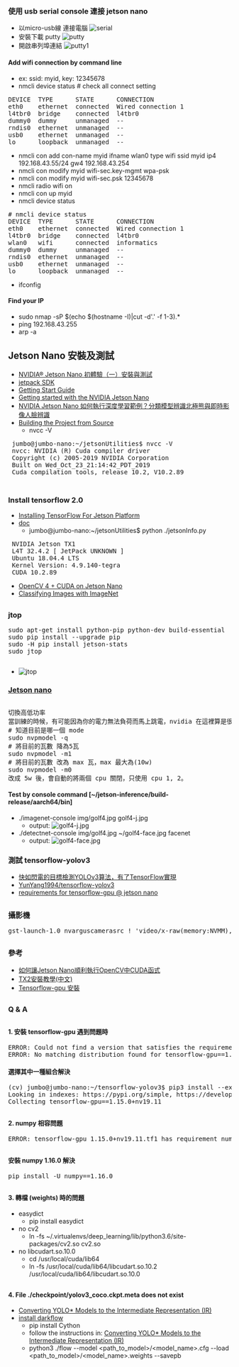 ### 使用 usb serial console 連接 jetson nano
* 以micro-usb線 連接電腦
![serial](https://github.com/jumbokh/yolo-class/blob/master/images/48576.jpg)
* 安裝下載 putty
![putty](https://github.com/jumbokh/yolo-class/blob/master/images/putty.JPG)
* 開啟串列埠連結
![putty1](https://github.com/jumbokh/yolo-class/blob/master/images/putty1.JPG)
#### Add wifi connection by command line
* ex: ssid: myid, key: 12345678
* nmcli device status # check all connect setting
<pre>
DEVICE  TYPE      STATE      CONNECTION
eth0    ethernet  connected  Wired connection 1
l4tbr0  bridge    connected  l4tbr0
dummy0  dummy     unmanaged  --
rndis0  ethernet  unmanaged  --
usb0    ethernet  unmanaged  --
lo      loopback  unmanaged  --
</pre>
* nmcli con add con-name myid ifname wlan0 type wifi ssid myid ip4 192.168.43.55/24 gw4 192.168.43.254
* nmcli con modify myid wifi-sec.key-mgmt wpa-psk
* nmcli con modify myid wifi-sec.psk 12345678
* nmcli radio wifi on
* nmcli con up myid
* nmcli device status
<pre>
# nmcli device status
DEVICE  TYPE      STATE      CONNECTION
eth0    ethernet  connected  Wired connection 1
l4tbr0  bridge    connected  l4tbr0
wlan0   wifi      connected  informatics
dummy0  dummy     unmanaged  --
rndis0  ethernet  unmanaged  --
usb0    ethernet  unmanaged  --
lo      loopback  unmanaged  --
</pre>
* ifconfig
#### Find your IP
* sudo nmap -sP $(echo $(hostname -I)|cut -d'.' -f 1-3).*
* ping 192.168.43.255
* arp -a
## Jetson Nano 安裝及測試
* [NVIDIA® Jetson Nano 初體驗（一）安裝與測試](https://blog.cavedu.com/2019/06/17/nvida-jetson-nano-setup/)
* [jetpack SDK](https://developer.nvidia.com/embedded/jetpack)
* [Getting Start Guide](https://developer.download.nvidia.com/embedded/L4T/r32-3-1_Release_v1.0/Jetson_Nano_Developer_Kit_User_Guide.pdf?bIKjG7vqM-PvFhcQfHbtORlX2VZVqN1FQgBkeJ2XupnY4bkfepr3oUPUR5u7DuZ7IgS-qPPgHcpjY56u7basDlwQgEzGyHdrSwg4WKqUdjinj7mdfJBNRtYKbCVMc6gsneLoctJ73iGrX07OzqGkBdEJ2TEmYFwph-RmeHUiY__QgV0J6Gy5Cgs)
* [Getting started with the NVIDIA Jetson Nano](https://www.pyimagesearch.com/2019/05/06/getting-started-with-the-nvidia-jetson-nano/)
* [NVIDIA Jetson Nano 如何執行深度學習範例？分類模型辨識北極熊與即時影像人臉辨識](https://blog.cavedu.com/2019/04/30/nvidia-jetson-nano-example/)
* [Building the Project from Source](https://github.com/dusty-nv/jetson-inference/blob/master/docs/building-repo-2.md#downloading-models)
    * nvcc -V
 <pre>
 jumbo@jumbo-nano:~/jetsonUtilities$ nvcc -V
 nvcc: NVIDIA (R) Cuda compiler driver
 Copyright (c) 2005-2019 NVIDIA Corporation
 Built on Wed_Oct_23_21:14:42_PDT_2019
 Cuda compilation tools, release 10.2, V10.2.89
 </pre>
##
### Install tensorflow 2.0
* [Installing TensorFlow For Jetson Platform](https://docs.nvidia.com/deeplearning/frameworks/install-tf-jetson-platform/index.html) 
* [doc]()
    * jumbo@jumbo-nano:~/jetsonUtilities$ python ./jetsonInfo.py 
 <pre>
 NVIDIA Jetson TX1
 L4T 32.4.2 [ JetPack UNKNOWN ]
 Ubuntu 18.04.4 LTS
 Kernel Version: 4.9.140-tegra
 CUDA 10.2.89
</pre>
* [OpenCV 4 + CUDA on Jetson Nano](https://www.jetsonhacks.com/2019/11/22/opencv-4-cuda-on-jetson-nano/)
* [Classifying Images with ImageNet](https://github.com/dusty-nv/jetson-inference/blob/master/docs/imagenet-console-2.md)
##
### jtop
<pre>
sudo apt-get install python-pip python-dev build-essential 
sudo pip install --upgrade pip
sudo -H pip install jetson-stats
sudo jtop
</pre>
##
* ![jtop](https://github.com/jumbokh/yolo-class/blob/master/images/jtop.jpg)
### [Jetson nano](https://medium.com/@jackycsie/jetson-nano-9d89cbf2fc18)
##
<pre>
切換高低功率
當訓練的時候，有可能因為你的電力無法負荷而馬上跳電，nvidia 在這裡算是很親民的提供兩種方式讓你轉換，5w, 10w，降成 5w 後許多 model 就跑得動了如: Resnet50，下面是轉換低功率與正常功率的指令。
# 知道目前是哪一個 mode
sudo nvpmodel -q
# 將目前的瓦數 降為5瓦
sudo nvpmodel -m1
# 將目前的瓦數 改為 max 瓦，max 最大為(10w)
sudo nvpmodel -m0
改成 5w 後，會自動的將兩個 cpu 關閉，只使用 cpu 1, 2。
</pre>
#### Test by console command [~/jetson-inference/build-release/aarch64/bin]
*   ./imagenet-console img/golf4.jpg golf4-j.jpg
    * output: ![golf4-j.jpg](https://github.com/jumbokh/yolo-class/blob/master/images/golf4-j.jpg)
*  ./detectnet-console img/golf4.jpg ~/golf4-face.jpg facenet
    * output: ![golf4-face.jpg](https://github.com/jumbokh/yolo-class/blob/master/images/golf4-face.jpg)
### 測試 tensorflow-yolov3
* [快如閃電的目標檢測YOLOv3算法，有了TensorFlow實現](https://kknews.cc/zh-tw/code/ab6qjm6.html)
* [YunYang1994/tensorflow-yolov3](https://github.com/YunYang1994/tensorflow-yolov3)
* [requirements for tensorflow-gpu @ jetson nano](https://github.com/jumbokh/yolo-class/blob/master/doc/jetson-requ.txt)
##
### 攝影機
<pre>
gst-launch-1.0 nvarguscamerasrc ! 'video/x-raw(memory:NVMM),width=3820, height=2464, framerate=21/1, format=NV12' ! nvvidconv flip-method=0 ! 'video/x-raw,width=960, height=616' ! nvvidconv ! nvegltransform ! nveglglessink -e
</pre>
##
### 參考
* [如何讓Jetson Nano順利執行OpenCV中CUDA函式](https://makerpro.cc/2019/06/how-to-make-jetson-nano-perform-cuda-in-opencv4-1-0-smoothly/)
* [TX2安裝教學(中文)](http://www.honghutech.com/nvidia-jeston-tx2/flashtx2)
* [Tensorflow-gpu 安裝](https://medium.com/aiot-taipei/jeston-nano-tensorflow-gpu-%E5%AE%89%E8%A3%9D-b26d42f7c3f3)
##
### Q & A
##
#### 1. 安裝 tensorflow-gpu 遇到問題時
<pre>
ERROR: Could not find a version that satisfies the requirement tensorflow-gpu==1.11 (from versions: 1.13.1+nv19.3, 1.13.1+nv19.4, 1.13.1+nv19.5, 1.14.0+nv19.7, 1.14.0+nv19.9, 1.14.0+nv19.10, 1.15.0+nv19.11, 2.0.0+nv19.11)
ERROR: No matching distribution found for tensorflow-gpu==1.11
</pre>
#### 選擇其中一種組合解決
<pre>
(cv) jumbo@jumbo-nano:~/tensorflow-yolov3$ pip3 install --extra-index-url https://developer.download.nvidia.com/compute/redist/jp/v42 tensorflow-gpu==1.15.0+nv19.11
Looking in indexes: https://pypi.org/simple, https://developer.download.nvidia.com/compute/redist/jp/v42
Collecting tensorflow-gpu==1.15.0+nv19.11
</pre>
##
#### 2. numpy 相容問題
<pre>
ERROR: tensorflow-gpu 1.15.0+nv19.11.tf1 has requirement numpy<2.0,>=1.16.0, but you'll have numpy 1.15.1 which is incompatible.
</pre>
##
#### 安裝 numpy 1.16.0 解決
<pre>
pip install -U numpy==1.16.0
</pre>
##
#### 3. 轉檔 (weights) 時的問題
* easydict
    * pip install easydict
* no cv2
    * ln -fs ~/.virtualenvs/deep_learning/lib/python3.6/site-packages/cv2.so cv2.so
 * no libcudart.so.10.0
     * cd /usr/local/cuda/lib64
     * ln -fs /usr/local/cuda/lib64/libcudart.so.10.2 /usr/local/cuda/lib64/libcudart.so.10.0
  ##
  #### 4.  File ./checkpoint/yolov3_coco.ckpt.meta does not exist
  * [Converting YOLO* Models to the Intermediate Representation (IR)](https://docs.openvinotoolkit.org/latest/_docs_MO_DG_prepare_model_convert_model_tf_specific_Convert_YOLO_From_Tensorflow.html)
  * [install darkflow](https://github.com/thtrieu/darkflow/blob/master/README.md#getting-started)
      * pip install Cython
      * follow the instructions in: [Converting YOLO* Models to the Intermediate Representation (IR)](https://docs.openvinotoolkit.org/latest/_docs_MO_DG_prepare_model_convert_model_tf_specific_Convert_YOLO_From_Tensorflow.html#install-darkflow)
      * python3 ./flow --model <path_to_model>/<model_name>.cfg --load <path_to_model>/<model_name>.weights --savepb
